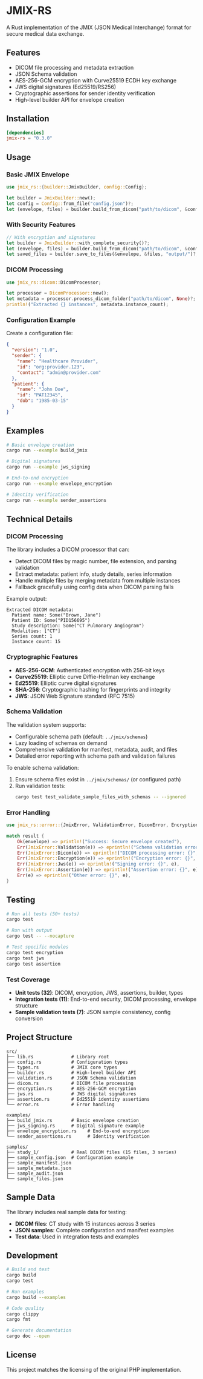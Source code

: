 # JMIX-RS

A Rust implementation of the JMIX (JSON Medical Interchange) format for secure medical data exchange.

## Features

- DICOM file processing and metadata extraction
- JSON Schema validation
- AES-256-GCM encryption with Curve25519 ECDH key exchange
- JWS digital signatures (Ed25519/RS256)
- Cryptographic assertions for sender identity verification
- High-level builder API for envelope creation

## Installation

```toml
[dependencies]
jmix-rs = "0.3.0"
```

## Usage

### Basic JMIX Envelope

```rust
use jmix_rs::{builder::JmixBuilder, config::Config};

let builder = JmixBuilder::new();
let config = Config::from_file("config.json")?;
let (envelope, files) = builder.build_from_dicom("path/to/dicom", &config)?;
```

### With Security Features

```rust
// With encryption and signatures
let builder = JmixBuilder::with_complete_security()?;
let (envelope, files) = builder.build_from_dicom("path/to/dicom", &config)?;
let saved_files = builder.save_to_files(&envelope, &files, "output/")?;
```

### DICOM Processing

```rust
use jmix_rs::dicom::DicomProcessor;

let processor = DicomProcessor::new();
let metadata = processor.process_dicom_folder("path/to/dicom", None)?;
println!("Extracted {} instances", metadata.instance_count);
```

### Configuration Example

Create a configuration file:

```json
{
  "version": "1.0",
  "sender": {
    "name": "Healthcare Provider",
    "id": "org:provider.123",
    "contact": "admin@provider.com"
  },
  "patient": {
    "name": "John Doe",
    "id": "PAT12345",
    "dob": "1985-03-15"
  }
}
```

## Examples

```bash
# Basic envelope creation
cargo run --example build_jmix

# Digital signatures
cargo run --example jws_signing

# End-to-end encryption
cargo run --example envelope_encryption

# Identity verification
cargo run --example sender_assertions
```

## Technical Details

### DICOM Processing

The library includes a DICOM processor that can:

- Detect DICOM files by magic number, file extension, and parsing validation
- Extract metadata: patient info, study details, series information
- Handle multiple files by merging metadata from multiple instances
- Fallback gracefully using config data when DICOM parsing fails

Example output:

```
Extracted DICOM metadata:
  Patient name: Some("Brown, Jane")
  Patient ID: Some("PID156695") 
  Study description: Some("CT Pulmonary Angiogram")
  Modalities: ["CT"]
  Series count: 1
  Instance count: 15
```

### Cryptographic Features

- **AES-256-GCM**: Authenticated encryption with 256-bit keys
- **Curve25519**: Elliptic curve Diffie-Hellman key exchange
- **Ed25519**: Elliptic curve digital signatures
- **SHA-256**: Cryptographic hashing for fingerprints and integrity
- **JWS**: JSON Web Signature standard (RFC 7515)

### Schema Validation

The validation system supports:

- Configurable schema path (default: `../jmix/schemas`)
- Lazy loading of schemas on demand
- Comprehensive validation for manifest, metadata, audit, and files
- Detailed error reporting with schema path and validation failures

To enable schema validation:

1. Ensure schema files exist in `../jmix/schemas/` (or configured path)
2. Run validation tests:
   ```bash
   cargo test test_validate_sample_files_with_schemas -- --ignored
   ```

### Error Handling

```rust
use jmix_rs::error::{JmixError, ValidationError, DicomError, EncryptionError};

match result {
    Ok(envelope) => println!("Success: Secure envelope created"),
    Err(JmixError::Validation(e)) => eprintln!("Schema validation error: {}", e),
    Err(JmixError::Dicom(e)) => eprintln!("DICOM processing error: {}", e),
    Err(JmixError::Encryption(e)) => eprintln!("Encryption error: {}", e),
    Err(JmixError::Jws(e)) => eprintln!("Signing error: {}", e),
    Err(JmixError::Assertion(e)) => eprintln!("Assertion error: {}", e),
    Err(e) => eprintln!("Other error: {}", e),
}
```

## Testing

```bash
# Run all tests (50+ tests)
cargo test

# Run with output
cargo test -- --nocapture

# Test specific modules
cargo test encryption
cargo test jws
cargo test assertion
```

### Test Coverage

- **Unit tests (32)**: DICOM, encryption, JWS, assertions, builder, types
- **Integration tests (11)**: End-to-end security, DICOM processing, envelope structure
- **Sample validation tests (7)**: JSON sample consistency, config conversion

## Project Structure

```
src/
├── lib.rs              # Library root
├── config.rs           # Configuration types
├── types.rs            # JMIX core types
├── builder.rs          # High-level builder API
├── validation.rs       # JSON Schema validation
├── dicom.rs            # DICOM file processing
├── encryption.rs       # AES-256-GCM encryption
├── jws.rs              # JWS digital signatures
├── assertion.rs        # Ed25519 identity assertions
└── error.rs            # Error handling

examples/
├── build_jmix.rs       # Basic envelope creation
├── jws_signing.rs      # Digital signature example
├── envelope_encryption.rs    # End-to-end encryption
└── sender_assertions.rs      # Identity verification

samples/
├── study_1/            # Real DICOM files (15 files, 3 series)
├── sample_config.json  # Configuration example
├── sample_manifest.json
├── sample_metadata.json
├── sample_audit.json
└── sample_files.json
```

## Sample Data

The library includes real sample data for testing:

- **DICOM files**: CT study with 15 instances across 3 series
- **JSON samples**: Complete configuration and manifest examples
- **Test data**: Used in integration tests and examples

## Development

```bash
# Build and test
cargo build
cargo test

# Run examples
cargo build --examples

# Code quality
cargo clippy
cargo fmt

# Generate documentation
cargo doc --open
```

## License

This project matches the licensing of the original PHP implementation.
